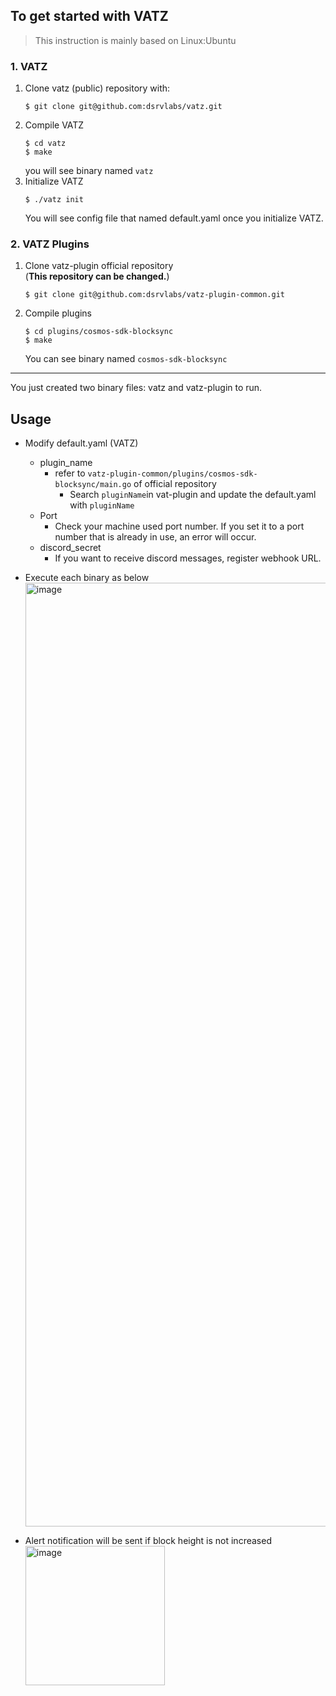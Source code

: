 ## To get started with VATZ 

> This instruction is mainly based on Linux:Ubuntu

### 1. VATZ 
1. Clone vatz (public) repository with:
    ```
    $ git clone git@github.com:dsrvlabs/vatz.git
    ```
2. Compile VATZ
    ```
    $ cd vatz
    $ make
    ```
    you will see binary named `vatz`
3. Initialize VATZ
    ```
    $ ./vatz init
    ```
    You will see config file that named default.yaml once you initialize VATZ.  

### 2. VATZ Plugins
1. Clone vatz-plugin official repository <br> (**This repository can be changed.**)
    ```
    $ git clone git@github.com:dsrvlabs/vatz-plugin-common.git
    ```
2. Compile plugins
    ```
    $ cd plugins/cosmos-sdk-blocksync
    $ make
    ```
   You can see binary named `cosmos-sdk-blocksync`

---

You just created two binary files: vatz and vatz-plugin to run.  

## Usage
- Modify default.yaml (VATZ)
    - plugin_name
        - refer to `vatz-plugin-common/plugins/cosmos-sdk-blocksync/main.go` of official repository
            - Search `pluginName`in vat-plugin  and update the default.yaml with `pluginName`
    - Port
        - Check your machine used port number. If you set it to a port number that is already in use, an error will occur.
    - discord_secret
        - If you want to receive discord messages, register webhook URL.

- Execute each binary as below <br> <img width="1510" alt="image" src="https://user-images.githubusercontent.com/106724973/180962626-c4de859c-526d-4038-87b8-badebed44136.png">
- Alert notification will be sent if block height is not increased <br> <img width="223" alt="image" src="https://user-images.githubusercontent.com/106724973/180962941-4db55b66-ceb6-4cd4-bd53-96d21bdf5596.png">
